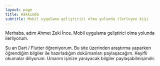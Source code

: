 ```yaml
---
layout: page
title: Hakkımda
subtitle: Mobil uygulama geliştirici olma yolunda ilerleyen kişi
---
```


Merhaba, adım Ahmet Zeki İnce. Mobil uygulama geliştirici olma yolunda ilerliyorum. 
<p>Şu an Dart / Flutter öğreniyorum. Bu site üzerinden araştırma yaparken öğrendiğim bilgiler ile hazırladığım dokümanları paylaşacağım. Keyifli okumalar diliyorum. Umarım işinize yarayacak bilgiler paylaşabilmişimdir.</p>



